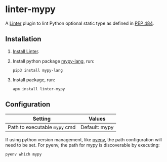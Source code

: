 # linter-mypy

A [Linter][linter] plugin to lint Python optional static type as defined in [PEP 484][spec].

## Installation

1.  [Install Linter][install linter].

2.  Install python package [mypy-lang][mypy], run:

    ```ShellSession
    pip3 install mypy-lang
    ```

3.  Install package, run:

    ```ShellSession
    apm install linter-mypy
    ```

## Configuration

| Setting                             | Values                                                               |
| ----------------------------------- | -------------------------------------------------------------------- |
| Path to executable `mypy` cmd       | Default: mypy                                                        |

If using python version management, like [pyenv][pyenv], the path configuration will
need to be set.  For pyenv, the path for mypy is discoverable by executing:

```ShellSession
pyenv which mypy
```

[linter]: https://github.com/atom-community/linter
[install linter]: https://github.com/atom-community/linter#installation
[mypy]: https://pypi.python.org/pypi/mypy-lang
[mypy homepage]: http://www.mypy-lang.org/
[pyenv]: https://github.com/yyuu/pyenv
[spec]: https://www.python.org/dev/peps/pep-0484/
